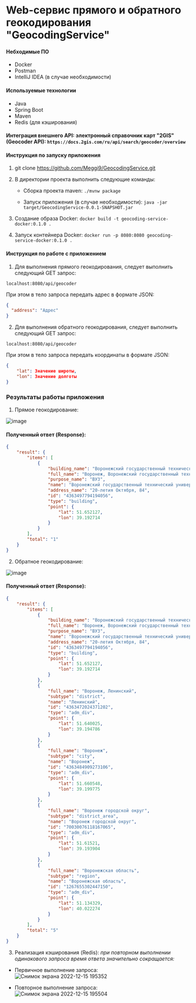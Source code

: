 # Web-сервис прямого и обратного геокодирования "GeocodingService"

#### Небходимые ПО
* Docker
* Postman
* IntelliJ IDEA (в случае необходимости)

#### Используемые технологии
* Java
* Spring Boot
* Maven
* Redis (для кэширования)

#### Интеграция внешнего API: электронный справочник карт "2GIS" (Geocoder API):  ````https://docs.2gis.com/ru/api/search/geocoder/overview````

#### Инструкция по запуску приложения
1. git clone https://github.com/Meggi9/GeocodingService.git
2. В директории проекта выполнить следующие команды:

   * Сборка проекта maven: ````./mvnw package````

   * Запуск приложения (в случае необходимости): ````java -jar target/GeocodingService-0.0.1-SNAPSHOT.jar````

2. Создание образа Docker: ````docker build -t geocoding-service-docker:0.1.0 .````
5. Запуск контейнера Docker: ````docker run -p 8080:8080 geocoding-service-docker:0.1.0 .````

#### Инструкция по работе с приложением
1. Для выполнения прямого геокодирования, следует выполнить следующий GET запрос:

````localhost:8080/api/geocoder````

При этом в тело запроса передать адрес в формате JSON:
```json
{
  "address": "Адрес"
}
````

2. Для выполнения обратного геокодирования, следует выполнить следующий GET запрос:

````localhost:8080/api/geocoder````

При этом в тело запроса передать координаты в формате JSON:
```json
{
    "lat": Значение широты,
    "lon": Значение долготы
}
````
### Результаты работы приложения

1. Прямое геокодирование:

![image](https://user-images.githubusercontent.com/75883965/207918674-5923c1c5-c828-43e4-8162-2441e82966b3.png)

#### Полученный ответ (Response):

```json
{
    "result": {
        "items": [
            {
                "building_name": "Воронежский государственный технический университет (ВГТУ)",
                "full_name": "Воронеж, Воронежский государственный технический университет (ВГТУ)",
                "purpose_name": "ВУЗ",
                "name": "Воронежский государственный технический университет (ВГТУ)",
                "address_name": "20-летия Октября, 84",
                "id": "4363497794194056",
                "type": "building",
                "point": {
                    "lat": 51.652127,
                    "lon": 39.192714
                }
            }
        ],
        "total": "1"
    }
}
````

2. Обратное геокодирование:

![image](https://user-images.githubusercontent.com/75883965/207918880-24784c91-8b7f-46e7-bcf8-af60e1ae02cc.png)

#### Полученный ответ (Response):

```json
{
    "result": {
        "items": [
            {
                "building_name": "Воронежский государственный технический университет (ВГТУ)",
                "full_name": "Воронеж, Воронежский государственный технический университет (ВГТУ)",
                "purpose_name": "ВУЗ",
                "name": "Воронежский государственный технический университет (ВГТУ)",
                "address_name": "20-летия Октября, 84",
                "id": "4363497794194056",
                "type": "building",
                "point": {
                    "lat": 51.652127,
                    "lon": 39.192714
                }
            },
            {
                "full_name": "Воронеж, Ленинский",
                "subtype": "district",
                "name": "Ленинский",
                "id": "4363472024371202",
                "type": "adm_div",
                "point": {
                    "lat": 51.640025,
                    "lon": 39.194786
                }
            },
            {
                "full_name": "Воронеж",
                "subtype": "city",
                "name": "Воронеж",
                "id": "4363484909273106",
                "type": "adm_div",
                "point": {
                    "lat": 51.660548,
                    "lon": 39.199775
                }
            },
            {
                "full_name": "Воронеж городской округ",
                "subtype": "district_area",
                "name": "Воронеж городской округ",
                "id": "70030076118167065",
                "type": "adm_div",
                "point": {
                    "lat": 51.61521,
                    "lon": 39.193904
                }
            },
            {
                "full_name": "Воронежская область",
                "subtype": "region",
                "name": "Воронежская область",
                "id": "1267655302447150",
                "type": "adm_div",
                "point": {
                    "lat": 51.134329,
                    "lon": 40.022274
                }
            }
        ],
        "total": "5"
    }
}
````
3. Реализация кэширования (Redis): _при повторном выполнении одинакового запроса время ответа значительно сокращается:_

* Первичное выполнение запроса:
![Снимок экрана 2022-12-15 195352](https://user-images.githubusercontent.com/75883965/207921080-b3392251-5fc5-4e6e-9b26-1acc8e885840.png)

* Повторное выполнение запроса:
![Снимок экрана 2022-12-15 195504](https://user-images.githubusercontent.com/75883965/207921134-8bc17a18-456e-459f-9438-25daa8451fc9.png)

